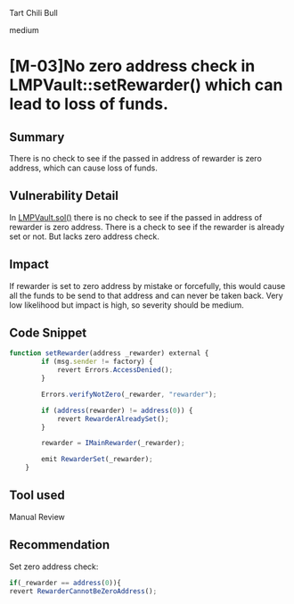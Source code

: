 Tart Chili Bull

medium

# [M-03]No zero address check in LMPVault::setRewarder() which can lead to loss of funds.
## Summary

There is no check to see if the passed in address of rewarder is zero address, which can cause loss of funds.

## Vulnerability Detail

In [LMPVault.sol()](https://github.com/sherlock-audit/2023-06-tokemak/blob/5d8e902ce33981a6506b1b5fb979a084602c6c9a/v2-core-audit-2023-07-14/src/vault/LMPVault.sol#L283C4-L297C6) there is no check to see if the passed in address of rewarder is zero address. There is a check to see if the rewarder is already set or not. But lacks zero address check.

## Impact

If rewarder is set to zero address by mistake or forcefully, this would cause all the funds to be send to that address and can never be taken back. Very low likelihood but impact is high, so severity should be medium.

## Code Snippet

```javascript
function setRewarder(address _rewarder) external {
        if (msg.sender != factory) {
            revert Errors.AccessDenied();
        }

        Errors.verifyNotZero(_rewarder, "rewarder");

        if (address(rewarder) != address(0)) {
            revert RewarderAlreadySet();
        }

        rewarder = IMainRewarder(_rewarder);

        emit RewarderSet(_rewarder);
    }
```
## Tool used

Manual Review

## Recommendation

Set zero address check:
```javascript
if(_rewarder == address(0)){
revert RewarderCannotBeZeroAddress();
```

